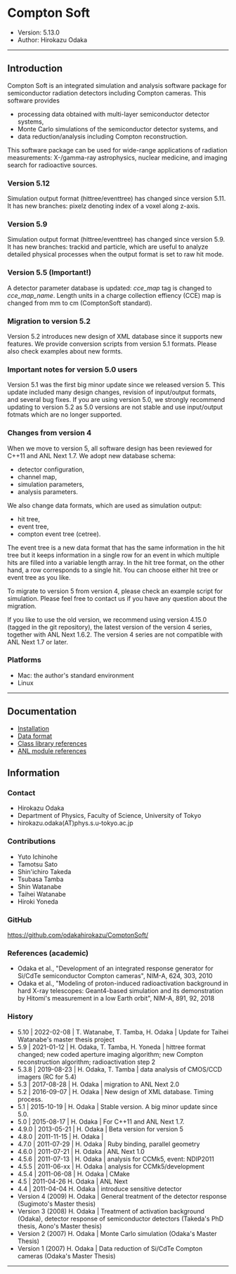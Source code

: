Compton Soft
================================================================

- Version: 5.13.0
- Author: Hirokazu Odaka

----

Introduction
----------------------------------------------------------------

Compton Soft is an integrated simulation and analysis software package
for semiconductor radiation detectors including Compton cameras.
This software provides

- processing data obtained with multi-layer semiconductor detector systems,
- Monte Carlo simulations of the semiconductor detector systems, and
- data reduction/analysis including Compton reconstruction.

This software package can be used for wide-range applications of radiation
measurements: X-/gamma-ray astrophysics, nuclear medicine, and imaging
search for radioactive sources.

### Version 5.12

Simulation output format (hittree/eventtree) has changed since version 5.11. It has new branches: pixelz denoting index of a voxel along z-axis.

### Version 5.9

Simulation output format (hittree/eventtree) has changed since version 5.9. It has new branches: trackid and particle, which are useful to analyze detailed physical processes when the output format is set to raw hit mode.

### Version 5.5 (Important!)

A detector parameter database is updated:
*cce_map* tag is changed to *cce_map_name*.
Length units in a charge collection effiency (CCE) map is changed
from mm to cm (ComptonSoft standard).

### Migration to version 5.2

Version 5.2 introduces new design of XML database since it supports new
features. We provide conversion scripts from version 5.1 formats.
Please also check examples about new formts.

### Important notes for version 5.0 users

Version 5.1 was the first big minor update since we released version 5.
This update included many design changes, revision of input/output
formats, and several bug fixes. If you are using version 5.0, we strongly
recommend updating to version 5.2 as 5.0 versions are not stable and use
input/output fotmats which are no longer supported.

### Changes from version 4

When we move to version 5, all software design has been reviewed for C++11
and ANL Next 1.7. We adopt new database schema:

- detector configuration,
- channel map,
- simulation parameters,
- analysis parameters.

We also change data formats, which are used as simulation output:

- hit tree,
- event tree,
- compton event tree (cetree).

The event tree is a new data format that has the same information in the
hit tree but it keeps information in a single row for an event in which
multiple hits are filled into a variable length array. In the hit tree
format, on the other hand, a row corresponds to a single hit. You can
choose either hit tree or event tree as you like.

To migrate to version 5 from version 4, please check an example script for
simulation. Please feel free to contact us if you have any question about
the migration.

If you like to use the old version, we recommend using version 4.15.0
(tagged in the git repository), the latest version of the version 4
series, together with ANL Next 1.6.2. The version 4 series are not
compatible with ANL Next 1.7 or later.

### Platforms

- Mac: the author's standard environment
- Linux

----

Documentation
----------------------------------------------------------------

- [Installation](documentation/installation.md)
- [Data format](documentation/data_format.md)
- [Class library references](http://odakahirokazu.github.io/ComptonSoft/doxygen/)
- [ANL module references](http://odakahirokazu.github.io/ComptonSoft/cs_modules.xml)

Information
----------------------------------------------------------------

### Contact

- Hirokazu Odaka
- Department of Physics, Faculty of Science, University of Tokyo
- hirokazu.odaka(AT)phys.s.u-tokyo.ac.jp

### Contributions

- Yuto Ichinohe
- Tamotsu Sato
- Shin'ichiro Takeda
- Tsubasa Tamba
- Shin Watanabe
- Taihei Watanabe
- Hiroki Yoneda

### GitHub

<https://github.com/odakahirokazu/ComptonSoft/>

### References (academic)

- Odaka et al., "Development of an integrated response generator for Si/CdTe semiconductor Compton cameras", NIM-A, 624, 303, 2010
- Odaka et al., "Modeling of proton-induced radioactivation background in hard X-ray telescopes: Geant4-based simulation and its demonstration by Hitomi's measurement in a low Earth orbit", NIM-A, 891, 92, 2018

### History

- 5.10 | 2022-02-08 | T. Watanabe, T. Tamba, H. Odaka | Update for Taihei Watanabe's master thesis project
- 5.9 | 2021-01-12 | H. Odaka, T. Tamba, H. Yoneda | hittree format changed; new coded aperture imaging algorithm; new Compton reconstruction algorithm; radioactivation step 2
- 5.3.8 | 2019-08-23 | H. Odaka, T. Tamba | data analysis of CMOS/CCD imagers (RC for 5.4)
- 5.3 | 2017-08-28 | H. Odaka | migration to ANL Next 2.0
- 5.2 | 2016-09-07 | H. Odaka | New design of XML database. Timing process.
- 5.1 | 2015-10-19 | H. Odaka | Stable version. A big minor update since 5.0.
- 5.0 | 2015-08-17 | H. Odaka | For C++11 and ANL Next 1.7.
- 4.9.0 | 2013-05-21 | H. Odaka |  Beta version for version 5
- 4.8.0 | 2011-11-15 | H. Odaka |
- 4.7.0 | 2011-07-29 | H. Odaka | Ruby binding, parallel geometry
- 4.6.0 | 2011-07-21 | H. Odaka | ANL Next 1.0
- 4.5.6 | 2011-07-13 | H. Odaka | analysis for CCMk5, event: NDIP2011
- 4.5.5 | 2011-06-xx | H. Odaka | analysis for CCMk5/development
- 4.5.4 | 2011-06-08 | H. Odaka | CMake
- 4.5 | 2011-04-26 H. Odaka | ANL Next
- 4.4 | 2011-04-04 H. Odaka | introduce sensitive detector
- Version 4 (2009) H. Odaka | General treatment of the detector response (Sugimoto's Master thesis)
- Version 3 (2008) H. Odaka | Treatment of activation background (Odaka), detector response of semiconductor detectors (Takeda's PhD thesis, Aono's Master thesis)
- Version 2 (2007) H. Odaka | Monte Carlo simulation (Odaka's Master Thesis)
- Version 1 (2007) H. Odaka | Data reduction of Si/CdTe Compton cameras (Odaka's Master Thesis)

****************************************************************
